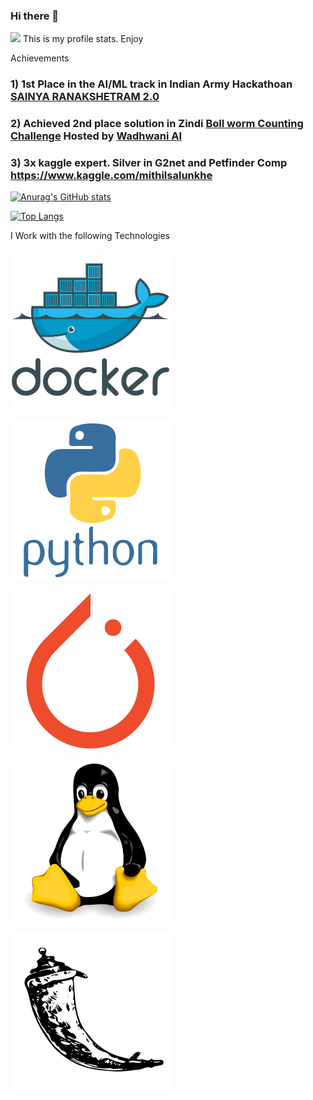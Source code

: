 ### Hi there 👋
![](https://komarev.com/ghpvc/?username=king398)
This is my  profile stats. Enjoy 
 
Achievements 
### 1) 1st Place in the AI/ML track in Indian Army Hackathoan [SAINYA RANAKSHETRAM 2.0](https://www.sainya-ranakshetram.in/)
### 2) Achieved 2nd place solution in  Zindi [Boll worm Counting Challenge](https://zindi.africa/competitions/wadhwani-ai-bollworm-counting-challenge) Hosted by [Wadhwani AI](https://www.wadhwaniai.org/)

### 3) 3x kaggle expert. Silver in G2net and Petfinder Comp  https://www.kaggle.com/mithilsalunkhe



[![Anurag's GitHub stats](https://github-readme-stats.vercel.app/api?username=king398)](https://github.com/king398/github-readme-stats)






[![Top Langs](https://github-readme-stats.vercel.app/api/top-langs/?username=king398)](https://github.com/anuraghazra/github-readme-stats)








<!--
**king398/king398** is a ✨ _special_ ✨ repository because its `README.md` (this file) appears on your GitHub profile.

Here are some ideas to get you started:

- 🔭 I’m currently working on ...
- 🌱 I’m currently learning ...
- 👯 I’m looking to collaborate on ...
- 🤔 I’m looking for help with ...
- 💬 Ask me about ...
- 📫 How to reach me: ...
- 😄 Pronouns: ...
- ⚡ Fun fact: ...
-->
I Work with the following Technologies 

![image](https://raw.githubusercontent.com/devicons/devicon/1119b9f84c0290e0f0b38982099a2bd027a48bf1/icons/docker/docker-original-wordmark.svg)

![image](https://raw.githubusercontent.com/devicons/devicon/1119b9f84c0290e0f0b38982099a2bd027a48bf1/icons/python/python-original-wordmark.svg)

![image](https://raw.githubusercontent.com/devicons/devicon/1119b9f84c0290e0f0b38982099a2bd027a48bf1/icons/pytorch/pytorch-original.svg)

![image](https://raw.githubusercontent.com/devicons/devicon/1119b9f84c0290e0f0b38982099a2bd027a48bf1/icons/linux/linux-original.svg)

![image](https://raw.githubusercontent.com/devicons/devicon/1119b9f84c0290e0f0b38982099a2bd027a48bf1/icons/flask/flask-original.svg)



